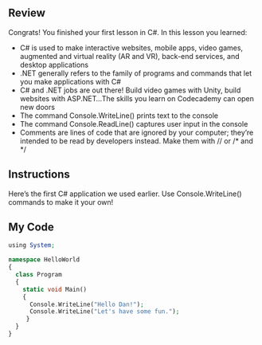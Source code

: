 ## Review

Congrats! You finished your first lesson in C#. In this lesson you learned:

* C# is used to make interactive websites, mobile apps, video games, augmented and virtual reality (AR and VR), back-end services, and desktop applications
* .NET generally refers to the family of programs and commands that let you make applications with C#
* C# and .NET jobs are out there! Build video games with Unity, build websites with ASP.NET…The skills you learn on Codecademy can open new doors
* The command Console.WriteLine() prints text to the console
* The command Console.ReadLine() captures user input in the console
* Comments are lines of code that are ignored by your computer; they’re intended to be read by developers instead. Make them with // or /* and */

## Instructions
Here’s the first C# application we used earlier. Use Console.WriteLine() commands to make it your own!

## My Code
```php
using System;

namespace HelloWorld
{
  class Program
  {
    static void Main()
    {
      Console.WriteLine("Hello Dan!");   
      Console.WriteLine("Let's have some fun.");
     }
  }
}

```
